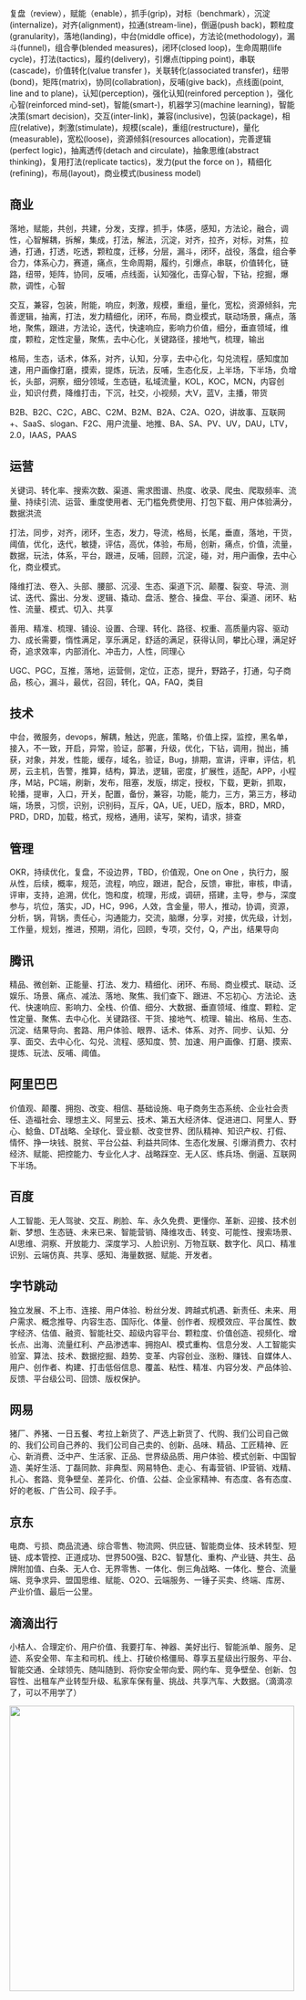 
复盘（review），赋能（enable），抓手(grip)，对标（benchmark），沉淀(internalize)，对齐(alignment)，拉通(stream-line)，倒逼(push back)，颗粒度(granularity)，落地(landing)，中台(middle office)，方法论(methodology)，漏斗(funnel)，组合拳(blended measures)，闭环(closed loop)，生命周期(life cycle)，打法(tactics)，履约(delivery)，引爆点(tipping point)，串联(cascade)，价值转化(value transfer )，关联转化(associated transfer)，纽带(bond)，矩阵(matrix)，协同(collabration)，反哺(give back)，点线面(point, line and to plane)，认知(perception)，强化认知(reinfored perception )，强化心智(reinforced mind-set)，智能(smart-)，机器学习(machine learning)，智能决策(smart decision)，交互(inter-link)，兼容(inclusive)，包装(package)，相应(relative)，刺激(stimulate)，规模(scale)，重组(restructure)，量化(measurable)，宽松(loose)，资源倾斜(resources allocation)，完善逻辑(perfect logic)，抽离透传(detach and circulate)，抽象思维(abstract thinking)，复用打法(replicate tactics)，发力(put the force on )，精细化(refining)，布局(layout)，商业模式(business model)



## 商业

落地，赋能，共创，共建，分发，支撑，抓手，体感，感知，方法论，融合，调性，心智解耦，拆解，集成，打法，解法，沉淀，对齐，拉齐，对标，对焦，拉通，打通，打透，吃透，颗粒度，迁移，分层，漏斗，闭环，战役，落盘，组合拳合力，体系心力，赛道，痛点，生命周期，履约，引爆点，串联，价值转化，链路，纽带，矩阵，协同，反哺，点线面，认知强化，击穿心智，下钻，挖掘，爆款，调性，心智

交互，兼容，包装，附能，响应，刺激，规模，重组，量化，宽松，资源倾斜，完善逻辑，抽离，打法，发力精细化，闭环，布局，商业模式，联动场景，痛点，落地，聚焦，跟进，方法论，迭代，快速响应，影响力价值，细分，垂直领域，维度，颗粒，定性定量，聚焦，去中心化，关键路径，接地气，梳理，输出

格局，生态，话术，体系，对齐，认知，分享，去中心化，勾兑流程，感知度加速，用户画像打磨，摸索，提炼，玩法，反哺，生态化反，上半场，下半场，负增长，头部，洞察，细分领域，生态链，私域流量，KOL，KOC，MCN，内容创业，知识付费，降维打击，下沉，社交，小视频，大V，蓝V，主播，带货

B2B、B2C、C2C，ABC、C2M、B2M、B2A、C2A、O2O，讲故事、互联网+、SaaS、slogan、F2C、用户流量、地推、BA、SA、PV、UV，DAU，LTV，2.0，IAAS，PAAS





## 运营

关键词、转化率、搜索次数、渠道、需求图谱、热度、收录、爬虫、爬取频率、流量、持续引流、运营、重度使用者、无门槛免费使用、打包下载、用户体验满分，数据洪流

打法，同步，对齐，闭环，生态，发力，导流，格局，长尾，垂直，落地，干货，阈值，优化，迭代，敏捷，评估，高优，体验，布局，创新，痛点，价值，流量，数据，玩法，体系，平台，跟进，反哺，回顾，沉淀，碰，对，用户画像，去中心化，商业模式。

降维打法、卷入、头部、腰部、沉浸、生态、渠道下沉、颠覆、裂变、导流、测试、迭代、露出、分发、逻辑、撬动、盘活、整合、操盘、平台、渠道、闭环、粘性、流量、模式、切入、共享

善用、精准、梳理、铺设、设置、合理、转化、路径、权重、高质量内容、驱动力、成长需要，惰性满足，享乐满足，舒适的满足，获得认同，攀比心理，满足好奇，追求效率，内部消化、冲击力，人性，同理心

UGC、PGC，互推，落地，运营侧，定位，正态，提升，野路子，打通，勾子商品，核心，漏斗，最优，召回，转化，QA，FAQ，类目





## 技术

中台，微服务，devops，解耦，触达，兜底，策略，价值上探，监控，黑名单，接入，不一致，开启，异常，验证，部署，升级，优化，下钻，调用，抛出，捕获，对象，并发，性能，缓存，域名，验证，Bug，排期，宣讲，评审，评估，机房，云主机，告警，推算，结构，算法，逻辑，密度，扩展性，适配，APP，小程序，M站，PC端，刷新，发布，阻塞，发版，绑定，授权，下载，更新，抓取，轮播，提审，入口，开关，配置，备份，兼容，功能，能力，三方，第三方，移动端，场景，习惯，识别，识别码，互斥，QA，UE，UED，版本，BRD，MRD，PRD，DRD，加载，格式，规格，通用，读写，架构，请求，排查





## 管理

OKR，持续优化，复盘，不设边界，TBD，价值观，One on One ，执行力，服从性，后续，概率，规范，流程，响应，跟进，配合，反馈，审批，审核，申请，评审，支持，追溯，优化，饱和度，梳理，形成，调研，搭建，主导，参与，深度参与，坑位，落实，JD，HC，996，人效，含金量，带人，推动，协调，资源，分析，锅，背锅，责任心，沟通能力，交流，脑爆，分享，对接，优先级，计划，工作量，规划，推进，预期，消化，回顾，专项，交付，Q，产出，结果导向



## 腾讯

精品、微创新、正能量、打法、发力、精细化、闭环、布局、商业模式、联动、泛娱乐、场景、痛点、减法、落地、聚焦、我们查下、跟进、不忘初心、方法论、迭代、快速响应、影响力、全栈、价值、细分、大数据、垂直领域、维度、颗粒、定性定量、聚焦、去中心化、关键路径、干货、接地气、梳理、输出、格局、生态、沉淀、结果导向、套路、用户体验、眼界、话术、体系、对齐、同步、认知、分享、面交、去中心化、勾兑、流程、感知度、赞、加速、用户画像、打磨、摸索、提炼、玩法、反哺、阈值。





## 阿里巴巴

价值观、颠覆、拥抱、改变、相信、基础设施、电子商务生态系统、企业社会责任、造福社会、理想主义、阿里云、技术、第五大经济体、促进进口、阿里人、野心、鲶鱼、DT战略、全球化、营业额、改变世界、团队精神、知识产权、打假、情怀、挣一块钱、脱贫、平台公益、利益共同体、生态化发展、引爆消费力、农村经济、赋能、把控能力、专业化人才、战略踩空、无人区、练兵场、倒逼、互联网下半场。





## 百度

人工智能、无人驾驶、交互、刷脸、车、永久免费、更懂你、革新、迎接、技术创新、梦想、生态链、未来已来、智能营销、降维攻击、转变、可能性、搜索场景、AI思维、洞察、开放能力、深度学习、人脸识别、万物互联、数字化、风口、精准识别、云端仿真、共享、感知、海量数据、赋能、开发者。





## 字节跳动

独立发展、不上市、连接、用户体验、粉丝分发、跨越式机遇、新责任、未来、用户需求、概念推导、内容生态、国际化、体量、创作者、规模效应、平台属性、数字经济、估值、融资、智能社交、超级内容平台、颗粒度、价值创造、视频化、增长点、出海、流量红利、产品渗透率、拥抱AI、模式重构、信息分发、人工智能实验室、算法、技术、数据挖掘、趋势、变革、内容创业、涨粉、赚钱、自媒体人、用户、创作者、构建、打击低俗信息、覆盖、粘性、精准、内容分发、产品体验、反馈、平台级公司、回馈、版权保护。





## 网易

猪厂、养猪、一日五餐、考拉上新货了、严选上新货了、代购、我们公司自己做的、我们公司自己养的、我们公司自己卖的、创新、品味、精品、工匠精神、匠心、新消费、泛中产、生活家、正品、世界级品质、用户体验、模式创新、中国智造、美好生活、丁磊同款、非典型、网易特色、走心、有毒营销、IP营销、戏精、扎心、套路、竞争壁垒、差异化、价值、公益、企业家精神、有态度、各有态度、好的老板、广告公司、段子手。





## 京东

电商、亏损、商品流通、综合零售、物流网、供应链、智能商业体、技术转型、短链、成本管控、正道成功、世界500强、B2C、智慧化、重构、产业链、共生、品牌附加值、白条、无人仓、无界零售、一体化、倒三角战略、一体化、整合、流量端、竞争求异、盟国思维、赋能、O2O、云端服务、一锤子买卖、终端、库房、产业价值、最后一公里。





## 滴滴出行

小桔人、合理定价、用户价值、我要打车、神器、美好出行、智能派单、服务、足迹、系安全带、车主和司机、线上、打破价格僵局、尊享五星级出行服务、平台、智能交通、全球领先、随叫随到、将你安全带向爱、网约车、竞争壁垒、创新、包容性、出租车产业转型升级、私家车保有量、挑战、共享汽车、大数据。（滴滴凉了，可以不用学了）


<img width="500" src="image/互联网黑话.png"/>